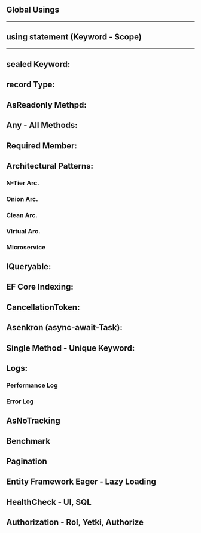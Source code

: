 ## Global Usings
-----
## using statement (Keyword - Scope)
-----
## sealed Keyword:
## record Type:
## AsReadonly Methpd:
## Any - All Methods:
## Required Member:

## Architectural Patterns:
### N-Tier Arc.
### Onion Arc.
### Clean Arc.
### Virtual Arc.
### Microservice

## IQueryable:
## EF Core Indexing:
## CancellationToken:
## Asenkron (async-await-Task):
## Single Method - Unique Keyword:

## Logs:
### Performance Log
### Error Log

## AsNoTracking
## Benchmark
## Pagination
## Entity Framework Eager - Lazy Loading
## HealthCheck - UI, SQL 
## Authorization - Rol, Yetki, Authorize
